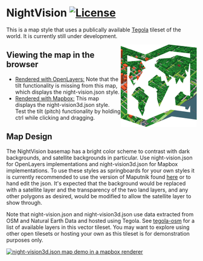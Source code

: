 # NightVision [![License](https://img.shields.io/badge/License-BSD%202--Clause-orange.svg)](https://opensource.org/licenses/BSD-2-Clause)
This is a map style that uses a publically available [Tegola](https://github.com/terranodo/tegola) tileset of the world. It is currently still under development.

<img align="right" alt="TegolaNightVision" src="logo.png" />

## Viewing the map in the browser
- [Rendered with OpenLayers:](https://htmlpreview.github.io/?https://github.com/PetersonGIS/NightVision/blob/master/live-map.html)
Note that the tilt functionality is missing from this map, which displays the night-vision.json style.
- [Rendered with Mapbox:](http://www.gretchenpeterson.com/live-map-mapbox-night-vision.html) 
  This map displays the night-vision3d.json style. Test the tilt (pitch) functionality by holding ctrl while clicking and dragging. 

## Map Design

The NightVision basemap has a bright color scheme to contrast with dark backgrounds, and satellite backgrounds in particular. Use night-vision.json for OpenLayers implementations and night-vision3d.json for Mapbox implementations. To use these styles as springboards for your own styles it is currently recommended to use the version of Maputnik found [here](https://justenpalmer.github.io/editor) or to hand edit the json. It's expected that the background would be replaced with a satellite layer and the transparency of the two land layers, and any other polygons as desired, would be modified to allow the satellite layer to show through. 

Note that night-vision.json and night-vision3d.json use data extracted from OSM and Natural Earth Data and hosted using Tegola. See [tegola-osm](https://github.com/terranodo/tegola-osm) for a list of available layers in this vector tileset. You may want to explore using other open tilesets or hosting your own as this tileset is for demonstration purposes only.

[![night-vision3d.json map demo in a mapbox renderer](demo.gif)](http://www.gretchenpeterson.com/live-map-mapbox-night-vision.html)

